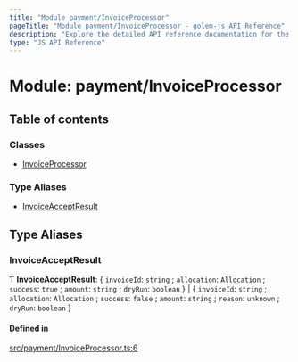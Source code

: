 ```yaml
---
title: "Module payment/InvoiceProcessor"
pageTitle: "Module payment/InvoiceProcessor - golem-js API Reference"
description: "Explore the detailed API reference documentation for the Module payment/InvoiceProcessor within the golem-js SDK for the Golem Network."
type: "JS API Reference"
---
```

# Module: payment/InvoiceProcessor

## Table of contents

### Classes

- [InvoiceProcessor](../classes/payment_InvoiceProcessor.InvoiceProcessor)

### Type Aliases

- [InvoiceAcceptResult](payment_InvoiceProcessor#invoiceacceptresult)

## Type Aliases

### InvoiceAcceptResult

Ƭ **InvoiceAcceptResult**: \{ `invoiceId`: `string` ; `allocation`: `Allocation` ; `success`: ``true`` ; `amount`: `string` ; `dryRun`: `boolean`  } \| \{ `invoiceId`: `string` ; `allocation`: `Allocation` ; `success`: ``false`` ; `amount`: `string` ; `reason`: `unknown` ; `dryRun`: `boolean`  }

#### Defined in

[src/payment/InvoiceProcessor.ts:6](https://github.com/golemfactory/golem-js/blob/4182943/src/payment/InvoiceProcessor.ts#L6)
